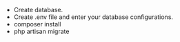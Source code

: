 * Create database.
* Create .env file and enter your database configurations.
* composer install
* php artisan migrate

